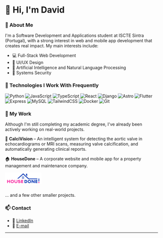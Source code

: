 # 👋 Hi, I'm David

### 🌱 About Me

I'm a Software Development and Applications student at ISCTE Sintra (Portugal), with a strong interest in web and mobile app development that creates real impact. My main interests include:

- 💻 Full-Stack Web Development  
- 🎨 UI/UX Design  
- 🧠 Artificial Intelligence and Natural Language Processing  
- 🔐 Systems Security  

### 🧰 Technologies I Work With Frequently

![Python](https://img.shields.io/badge/-Python-333?style=flat&logo=python)
![JavaScript](https://img.shields.io/badge/-JavaScript-333?style=flat&logo=javascript)
![TypeScript](https://img.shields.io/badge/-TypeScript-333?style=flat&logo=typescript)
![React](https://img.shields.io/badge/-React-333?style=flat&logo=react)
![Django](https://img.shields.io/badge/-Django-333?style=flat&logo=django)
![Astro](https://img.shields.io/badge/-Astro-333?style=flat&logo=astro)
![Flutter](https://img.shields.io/badge/-Flutter-333?style=flat&logo=flutter)
![Express](https://img.shields.io/badge/-ExpressJS-333?style=flat&logo=express)
![MySQL](https://img.shields.io/badge/-MySQL-333?style=flat&logo=mysql)
![TailwindCSS](https://img.shields.io/badge/-Tailwind-333?style=flat&logo=tailwind-css)
![Docker](https://img.shields.io/badge/-Docker-333?style=flat&logo=docker)
![Git](https://img.shields.io/badge/-Git-333?style=flat&logo=git)

### 🔭 My Work

Although I'm still completing my academic degree, I've already been actively working on real-world projects.

🏥 **CalciVision** – An intelligent system for detecting the aortic valve in echocardiograms or MRI scans, measuring valve calcification, and automatically generating clinical reports.

🏠 **HouseDone** – A corporate website and mobile app for a property management and maintenance company.

<img src="housedone_logo.png" alt="HouseDone" width="120" style="margin-bottom:10px" />

... and a few other smaller projects.

### 📫 Contact

- 💼 [LinkedIn](https://www.linkedin.com/in/david-delgado-51b113365/)  
- 📨 [E-mail](mailto:davidcrdelgado@gmail.com)  

---
